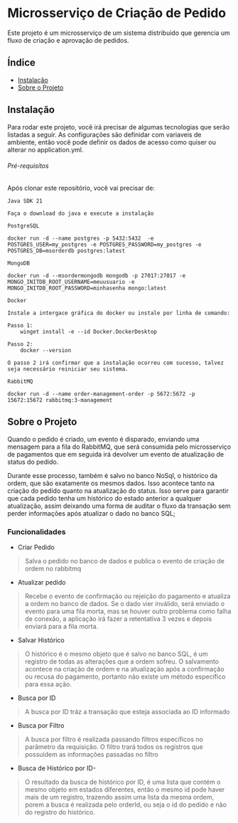 # Microsserviço de Criação de Pedido 
Este projeto é um microsserviço de um sistema distribuido que gerencia um fluxo de criação e aprovação de pedidos.

## Índice
- [Instalação](#instalação)
- [Sobre o Projeto](#sobre-o-projeto)

## Instalação

Para rodar este projeto, você irá precisar de algumas tecnologias que serão listadas a seguir.
As configurações são definidar com variaveis de ambiente, então você pode definir os dados de acesso como quiser ou 
alterar no application.yml.

###### Pré-requisitos

Após clonar este repositório, você vai precisar de:

``Java SDK 21``

    Faça o download do java e execute a instalação 
   
``PostgreSQL`` 

    docker run -d --name postgres -p 5432:5432  -e POSTGRES_USER=my_postgres -e POSTGRES_PASSWORD=my_postgres -e POSTGRES_DB=msorderdb postgres:latest 

``MongoDB``

    docker run -d --msordermongodb mongodb -p 27017:27017 -e MONGO_INITDB_ROOT_USERNAME=meuusuario -e MONGO_INITDB_ROOT_PASSWORD=minhasenha mongo:latest 

``Docker``

    Instale a intergace gráfica do docker ou instale por linha de comando:

    Passo 1:
        winget install -e --id Docker.DockerDesktop

    Passo 2:
        docker --version

    O passo 2 irá confirmar que a instalação ocorreu com sucesso, talvez seja necessário reiniciar seu sistema.

``RabbitMQ``
        
    docker run -d --name order-management-order -p 5672:5672 -p 15672:15672 rabbitmq:3-management 


## Sobre o Projeto
Quando o pedido é criado, um evento é disparado, enviando uma mensagem para a fila do RabbitMQ, que será consumida pelo
microsserviço de pagamentos que em seguida irá devolver um evento de atualização de status do pedido. 

Durante esse processo, também é salvo no banco NoSql, o histórico da ordem, que são exatamente os mesmos dados.
Isso acontece tanto na criação do pedido quanto na atualização do status. Isso serve para garantir que cada pedido tenha
um histórico do estado anterior a qualquer atualização, assim deixando uma forma de auditar o fluxo da transação sem 
perder informações após atualizar o dado no banco SQL;


### Funcionalidades
- Criar Pedido 

> Salva o pedido no banco de dados e publica o evento de criação de ordem no rabbitmq

- Atualizar pedido

> Recebe o evento de confirmação ou rejeição do pagamento e atualiza a ordem no banco de dados.
  Se o dado vier inválido, será enviado o evento para uma fila morta, mas se houver outro problema como falha de 
  conexão, a aplicação irá fazer a retentativa 3 vezes e depois enviará para a fila morta.

- Salvar Histórico

> O histórico é o mesmo objeto que é salvo no banco SQL, é um registro de todas as alterações que a ordem sofreu.
  O salvamento acontece na criação de ordem e na atualização após a confirmação ou recusa do pagamento, portanto 
  não existe um método específico para essa ação.

- Busca por ID
        
> A busca por ID tráz a transação que esteja associada ao ID informado

- Busca por Filtro

> A busca por filtro é realizada passando filtros específicos no parãmetro da requisição. 
  O filtro trará todos os registros que possuídem as informações passadas no filtro

- Busca de Histórico por ID- 

> O resultado da busca de histórico por ID, é uma lista que contém o mesmo objeto em estados diferentes, então o 
  mesmo id pode haver mais de um registro, trazendo assim uma lista da mesma ordem, porem a busca é realizada pelo
  orderId, ou seja o id do pedido e não do registro do histórico.

